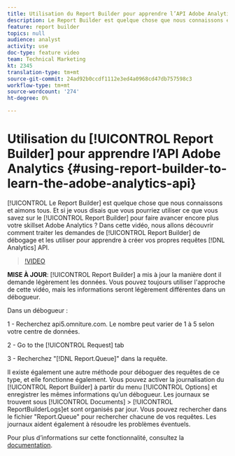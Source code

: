 ```yaml
---
title: Utilisation du Report Builder pour apprendre l’API Adobe Analytics
description: Le Report Builder est quelque chose que nous connaissons et aimons tous. Et si je vous disais que vous pourriez utiliser ce que vous savez sur le Report Builder pour faire avancer encore plus votre skillset Adobe Analytics ? Dans cette vidéo, nous allons découvrir comment traiter les demandes de Report Builder de débogage et les utiliser pour apprendre à créer vos propres requêtes d’API Analytics.
feature: report builder
topics: null
audience: analyst
activity: use
doc-type: feature video
team: Technical Marketing
kt: 2345
translation-type: tm+mt
source-git-commit: 24ad92b0ccdf1112e3ed4a0968cd47db757598c3
workflow-type: tm+mt
source-wordcount: '274'
ht-degree: 0%

---
```



# Utilisation du [!UICONTROL Report Builder] pour apprendre l’API Adobe Analytics {#using-report-builder-to-learn-the-adobe-analytics-api}

[!UICONTROL Le Report Builder] est quelque chose que nous connaissons et aimons tous. Et si je vous disais que vous pourriez utiliser ce que vous savez sur le [!UICONTROL Report Builder] pour faire avancer encore plus votre skillset Adobe Analytics ? Dans cette vidéo, nous allons découvrir comment traiter les demandes de [!UICONTROL Report Builder] de débogage et les utiliser pour apprendre à créer vos propres requêtes [!DNL Analytics] API.

>[!VIDEO](https://video.tv.adobe.com/v/25442/?quality=12)

**MISE À JOUR**: [!UICONTROL Report Builder] a mis à jour la manière dont il demande légèrement les données. Vous pouvez toujours utiliser l&#39;approche de cette vidéo, mais les informations seront légèrement différentes dans un débogueur.

Dans un débogueur :

1 - Recherchez api5.omniture.com. Le nombre peut varier de 1 à 5 selon votre centre de données.

2 - Go to the [!UICONTROL Request] tab

3 - Recherchez &quot;[!DNL Report.Queue]&quot; dans la requête.

Il existe également une autre méthode pour déboguer des requêtes de ce type, et elle fonctionne également. Vous pouvez activer la journalisation du [!UICONTROL Report Builder] à partir du menu [!UICONTROL Options] et enregistrer les mêmes informations qu’un débogueur. Les journaux se trouvent sous [!UICONTROL Documents] > [!UICONTROL ReportBuilderLogs]et sont organisés par jour. Vous pouvez rechercher dans le fichier &quot;Report.Queue&quot; pour rechercher chacune de vos requêtes. Les journaux aident également à résoudre les problèmes éventuels.

Pour plus d’informations sur cette fonctionnalité, consultez la [documentation](https://www.adobe.io/).

